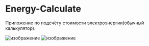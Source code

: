 # Energy-Calculate
Приложение по подсчёту стоимости электроэнергии(обычный калькулятор).


![изображение](https://user-images.githubusercontent.com/67606183/129561516-0ddcff19-e115-4c1b-98a6-a921e93d7a12.png)
![изображение](https://user-images.githubusercontent.com/67606183/129561831-46d4ce33-0468-4900-b792-92eb795eff2a.png)
